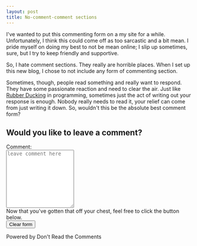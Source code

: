 ```yaml
---
layout: post
title: No-comment-comment sections
---
```


<aside class='callout highlight'>
I've wanted to put this commenting form on a my site for a while. Unfortunately, I think this could come off as too sarcastic and a bit mean. I pride myself on doing my best to not be mean online; I slip up sometimes, sure, but I try to keep friendly and supportive.
</aside>

So, I hate comment sections. They really are horrible places. When I set up this new blog, I chose to not include any form of commenting section.

Sometimes, though, people read something and really want to respond. They have some passionate reaction and need to clear the air. Just like <a href="http://c2.com/cgi/wiki?RubberDucking">Rubber Ducking</a> in programming, sometimes just the act of writing out your response is enough. Nobody really needs to read it, your relief can come from just writing it down. So, wouldn't this be the absolute best comment form?

<section class="comments">
  <h1>Would you like to leave a comment?</h1>
  <form>
    <div>
      <label>Comment:</label><br/>
      <textarea rows='10' placeholder="leave comment here"></textarea>
    </div>
    <div>
      <label>Now that you've gotten that off your chest, feel free to click the button below.</label><br />
      <input type='reset' value='Clear form'></input>
    </div>
  </form>
  <footer>Powered by Don't Read the Comments</footer>
</section>


